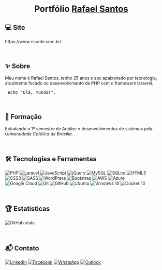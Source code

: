 <h1 align="center">Portfólio <a href="https://github.com/rscodexx">Rafael Santos</a></h1>

<h2>💻 Site</h2>
<p>https://www.rscode.com.br/</p>
<br>
 
<h2>✨ Sobre</h2>
<p> Meu nome é Rafael Santos, tenho 25 anos e sou apaixonado por tecnologia, atualmente focado no desenvolvimento de PHP com o framework laravrel.</p>

<pre> echo "Olá, mundo!";</pre>
<br>

<h2>📝 Formação</h2>
<p> Estudando o 1º semestre de Análise e desenvolvimentos de sistemas pela <em>Universidade Católica de Brasília</em>.</p>
<br>

<h2>🛠 Tecnologias e Ferramentas</h2>

<p>
<img alt="PHP" src="https://img.shields.io/badge/php-%23777BB4.svg?&style=for-the-badge&logo=php&logoColor=white"/>
<img alt="Laravel" src="https://img.shields.io/badge/laravel%20-%23FF2D20.svg?&style=for-the-badge&logo=laravel&logoColor=white"/>
<img alt="JavaScript" src="https://img.shields.io/badge/javascript%20-%23323330.svg?&style=for-the-badge&logo=javascript&logoColor=%23F7DF1E"/>
<img alt="jQuery" src="https://img.shields.io/badge/jquery%20-%230769AD.svg?&style=for-the-badge&logo=jquery&logoColor=white"/>
<img alt="MySQL" src="https://img.shields.io/badge/mysql-%2300f.svg?&style=for-the-badge&logo=mysql&logoColor=white"/>
<img alt="SQLite" src ="https://img.shields.io/badge/sqlite-%2307405e.svg?&style=for-the-badge&logo=sqlite&logoColor=white"/>
<img alt="HTML5" src="https://img.shields.io/badge/html5%20-%23E34F26.svg?&style=for-the-badge&logo=html5&logoColor=white"/>
<img alt="CSS3" src="https://img.shields.io/badge/css3%20-%231572B6.svg?&style=for-the-badge&logo=css3&logoColor=white"/>
<img alt="SASS" src="https://img.shields.io/badge/SASS%20-hotpink.svg?&style=for-the-badge&logo=SASS&logoColor=white"/>
<img alt="WordPress" src="https://img.shields.io/badge/WordPress%20-%23117AC9.svg?&style=for-the-badge&logo=WordPress&logoColor=white"/>
<img alt="Bootstrap" src="https://img.shields.io/badge/bootstrap%20-%23563D7C.svg?&style=for-the-badge&logo=bootstrap&logoColor=white"/>
<img alt="AWS" src="https://img.shields.io/badge/AWS%20-%23FF9900.svg?&style=for-the-badge&logo=amazon-aws&logoColor=white"/>
<img alt="Azure" src="https://img.shields.io/badge/azure%20-%230072C6.svg?&style=for-the-badge&logo=azure-devops&logoColor=white"/>
<img alt="Google Cloud" src="https://img.shields.io/badge/Google%20Cloud%20-%234285F4.svg?&style=for-the-badge&logo=google-cloud&logoColor=white"/>
<img alt="Git" src="https://img.shields.io/badge/git%20-%23F05033.svg?&style=for-the-badge&logo=git&logoColor=white"/>
<img alt="GitHub" src="https://img.shields.io/badge/github%20-%23121011.svg?&style=for-the-badge&logo=github&logoColor=white"/>
<img alt="Ubuntu" src="https://img.shields.io/badge/Ubuntu-E95420?style=for-the-badge&logo=ubuntu&logoColor=white" />
<img alt="Windows 10" src="https://img.shields.io/badge/Windows-0078D6?style=for-the-badge&logo=windows&logoColor=white" />
 <img alt="Docker 10" src="https://img.shields.io/badge/Docker-0078D6?style=for-the-badge&logo=docker&logoColor=white" />
</p>
<br>

<h2>🏆 Estatísticas</h2>

![GitHub stats](https://github-readme-stats.vercel.app/api?username=rscodexx&show_icons=true&theme=tokyonight)

<br>
<h2> 📬 Contato </h2>

<a href="https://www.linkedin.com/in/raffrenan/"><img alt="LinkedIn" src="https://img.shields.io/badge/linkedin%20-%230077B5.svg?&style=for-the-badge&logo=linkedin&logoColor=white"></a>
<a href="https://www.facebook.com/raffrenan/"><img alt="Facebook" src="https://img.shields.io/badge/Facebook%20-%231877F2.svg?&style=for-the-badge&logo=Facebook&logoColor=white"/></a>
<a href="https://whatsapp.com/"><img alt="WhatsApp" src="https://img.shields.io/badge/WhatsApp-25D366?style=for-the-badge&logo=whatsapp&logoColor=white"/></a>
<a href="mailto:rafaelsantos@rscode.com.br"><img alt="Outlook" src="https://img.shields.io/badge/Email-0078D4?style=for-the-badge&logo=microsoft-outlook&logoColor=white" /></a>
